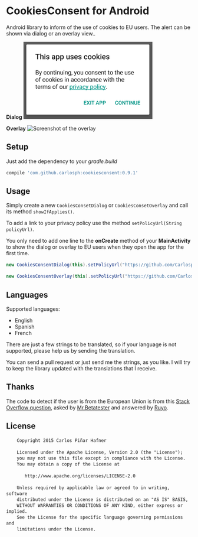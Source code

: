 # CookiesConsent for Android

Android library to inform of the use of cookies to EU users. The alert can be shown via dialog or an overlay view..

**Dialog**
![Screenshot of the dialog](screenshot.png)

**Overlay**
![Screenshot of the overlay](screenshot_overlay.png)

## Setup

Just add the dependency to your *gradle.build*
```groovy
compile 'com.github.carlosph:cookiesconsent:0.9.1'
```

## Usage

Simply create a new ```CookiesConsetDialog``` or ```CookiesConsetOverlay``` and call its method ```showIfApplies()```.

To add a link to your privacy policy use the method ```setPolicyUrl(String policyUrl)```.

You only need to add one line to the **onCreate** method of your **MainActivity** to show the dialog or overlay to EU users when they open the app for the first time.
```java
new CookiesConsentDialog(this).setPolicyUrl("https://github.com/Carlosph/CookiesConsent").showIfApplies();
```

```java
new CookiesConsentOverlay(this).setPolicyUrl("https://github.com/Carlosph/CookiesConsent").showIfApplies();
```

## Languages
Supported languages:
* English
* Spanish
* French
 
There are just a few strings to be translated, so if your language is not supported, please help us by sending the translation.

You can send a pull request or just send me the strings, as you like. I will try to keep the library updated with the translations that I receive.

## Thanks

The code to detect if the user is from the European Union is from this [Stack Overflow question](http://stackoverflow.com/questions/31739347/android-eu-cookie-law), asked by [Mr.Betatester](http://stackoverflow.com/users/2235837/mr-betatester) and answered by [Ruyo](http://stackoverflow.com/users/5240952/ruyo).

## License

```
    Copyright 2015 Carlos Piñar Hafner

    Licensed under the Apache License, Version 2.0 (the "License");
    you may not use this file except in compliance with the License.
    You may obtain a copy of the License at

       http://www.apache.org/licenses/LICENSE-2.0

    Unless required by applicable law or agreed to in writing, software
    distributed under the License is distributed on an "AS IS" BASIS,
    WITHOUT WARRANTIES OR CONDITIONS OF ANY KIND, either express or implied.
    See the License for the specific language governing permissions and
    limitations under the License.
    
```
